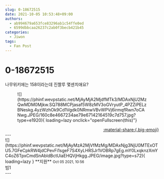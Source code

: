 ```yaml
---
slug: 0-18672515
date: 2021-10-05 10:53:48+09:00
authors:
  - ab994679a653fce83296ab1c54ffe0ed
  - 6599dbbcaa26237c2ab0f3becb421b45
categories:
  - Jiwon
tags:
  - Fan Post
---
```


# 0-18672515

<div class="post-container" markdown="1">
<div class="content-container md-sidebar__scrollwrap" markdown="1">

나무위키에는 158이라는데 진짤루 몇센치애요?
<figure markdown="1">
![](https://phinf.wevpstatic.net/MjAyMjA2MjdfMTk3/MDAxNjU2MzQwMDM0Mjkw.SQ788MCPjasaf5W8zMV3oGVryutP_4PZZiPELzBNeskg.4yzWzhOk9Cd1Vgdk0NRmwVBvWPVj6irmqfRwn7oCANwg.JPEG/160c8e4667234ae79e67142164519c7d757.jpg?type=e1920){ loading=lazy onclick="openFullscreen(this)"}
</figure>


</div>
</div>

<div style="text-align: right;" markdown="1">
<a href="https://weverse.io/fromis9/fanpost/0-18672515" style="text-align: right;">:material-share:{.big-emoji}</a>
</div>
---

<div class="comments-container md-sidebar__scrollwrap" markdown="1">
<div class="comment" markdown="1">
<div class='id-container' markdown="1">
![](https://phinf.wevpstatic.net/MjAyMzA2MjVfMzMg/MDAxNjg3NjU0MTExOTU5.7GFeCpkRW4jdCPevFi1sgeF7S4XyLHRSJr1VOBRp7gEg.mY0LxqknzXmYC4oZ6TpxCmdSnAbldBctUiaEHQVjHkgg.JPEG/image.jpg?type=s72){ loading=lazy }
**<span class="artist">지원</span>** <small>Oct 05 2021, 10:56</small><br>
</div>
<div class='comment-body' markdown="1">
빔1
</div>
</div>
</div>
---

